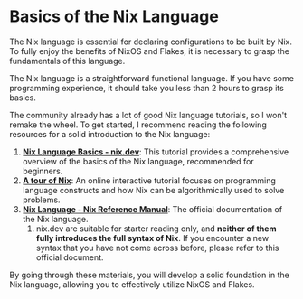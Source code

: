 # Basics of the Nix Language

The Nix language is essential for declaring configurations to be built by Nix. To fully enjoy the benefits of NixOS and Flakes, it is necessary to grasp the fundamentals of this language.

The Nix language is a straightforward functional language. If you have some programming experience, it should take you less than 2 hours to grasp its basics.

The community already has a lot of good Nix language tutorials, so I won't remake the wheel. 
To get started, I recommend reading the following resources for a solid introduction to the Nix language:

1. [**Nix Language Basics - nix.dev**](https://nix.dev/tutorials/first-steps/nix-language): This tutorial provides a comprehensive overview of the basics of the Nix language, recommended for beginners.
1. [**A tour of Nix**](https://nixcloud.io/tour/?id=introduction/nix): An online interactive tutorial focuses on programming language constructs and how Nix can be algorithmically used to solve problems.
3. [**Nix Language - Nix Reference Manual**](https://nixos.org/manual/nix/stable/language/): The official documentation of the Nix language.
   1. nix.dev are suitable for starter reading only, and **neither of them fully introduces the full syntax of Nix**. If you encounter a new syntax that you have not come across before, please refer to this official document.

By going through these materials, you will develop a solid foundation in the Nix language, allowing you to effectively utilize NixOS and Flakes.

